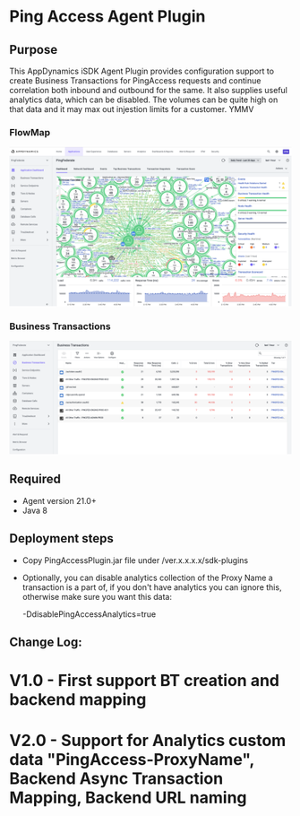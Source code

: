 Ping Access Agent Plugin
==================================
## Purpose
This AppDynamics iSDK Agent Plugin provides configuration support to create Business Transactions for PingAccess requests and continue correlation both inbound and outbound for the same.
It also supplies useful analytics data, which can be disabled. The volumes can be quite high on that data and it may max out injestion limits for a customer. YMMV

### FlowMap

![flowmap.png](doc-images%2Fflowmap.png)

### Business Transactions

![bts.png](doc-images%2Fbts.png)

## Required
- Agent version 21.0+
- Java 8


## Deployment steps
- Copy PingAccessPlugin.jar file under <agent-install-dir>/ver.x.x.x.x/sdk-plugins

- Optionally, you can disable analytics collection of the Proxy Name a transaction is a part of, if you don't have analytics you can ignore this, otherwise make sure you want this data:

    -DdisablePingAccessAnalytics=true
    
## Change Log:
# V1.0 - First support BT creation and backend mapping
# V2.0 - Support for Analytics custom data "PingAccess-ProxyName", Backend Async Transaction Mapping, Backend URL naming
